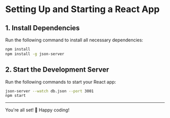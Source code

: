 # Setting Up and Starting a React App


## 1. Install Dependencies
Run the following command to install all necessary dependencies:

```sh
npm install
npm install -g json-server
```

## 2. Start the Development Server
Run the following commands to start your React app:

```sh
json-server --watch db.json --port 3001
npm start
```


---
You're all set! 🎉 Happy coding!

